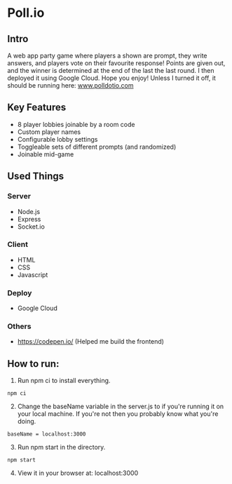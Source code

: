 # Poll.io

## Intro
A web app party game where players a shown are prompt, they write answers, and players vote on their favourite response! Points are given out, and the winner is determined at the end of the last the last round. I then deployed it using Google Cloud. Hope you enjoy! Unless I turned it off, it should be running here: www.polldotio.com

## Key Features 
- 8 player lobbies joinable by a room code
- Custom player names
- Configurable lobby settings
- Toggleable sets of different prompts (and randomized)
- Joinable mid-game

## Used Things
### Server
- Node.js
- Express
- Socket.io
### Client
- HTML
- CSS
- Javascript
### Deploy
- Google Cloud
### Others
- https://codepen.io/ (Helped me build the frontend)

## How to run: 
1. Run npm ci to install everything.
```
npm ci
```
2. Change the baseName variable in the server.js to if you're running it on your local machine. If you're not then you probably know what you're doing.
```
baseName = localhost:3000
```
3. Run npm start in the directory.
```
npm start
```
4. View it in your browser at:
localhost:3000
